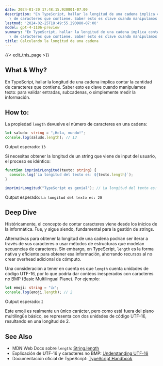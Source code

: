 ```yaml
---
date: 2024-01-20 17:48:15.930001-07:00
description: "En TypeScript, hallar la longitud de una cadena implica contar la cantidad\
  \ de caracteres que contiene. Saber esto es clave cuando manipulamos texto: para\u2026"
lastmod: '2024-02-25T18:49:55.290980-07:00'
model: gpt-4-1106-preview
summary: "En TypeScript, hallar la longitud de una cadena implica contar la cantidad\
  \ de caracteres que contiene. Saber esto es clave cuando manipulamos texto: para\u2026"
title: Calculando la longitud de una cadena
---
```


{{< edit_this_page >}}

## What & Why?
En TypeScript, hallar la longitud de una cadena implica contar la cantidad de caracteres que contiene. Saber esto es clave cuando manipulamos texto: para validar entradas, subcadenas, o simplemente medir la información.

## How to:
La propiedad `length` devuelve el número de caracteres en una cadena:

```TypeScript
let saludo: string = "¡Hola, mundo!";
console.log(saludo.length); // 13
```

Output esperado: `13`

Si necesitas obtener la longitud de un string que viene de input del usuario, el proceso es idéntico:

```TypeScript
function imprimirLongitud(texto: string) {
  console.log(`La longitud del texto es: ${texto.length}`);
}

imprimirLongitud("TypeScript es genial"); // La longitud del texto es: 20
```

Output esperado: `La longitud del texto es: 20`

## Deep Dive
Históricamente, el concepto de contar caracteres viene desde los inicios de la informática. Fue, y sigue siendo, fundamental para la gestión de strings.

Alternativas para obtener la longitud de una cadena podrían ser iterar a través de sus caracteres o usar métodos de estructuras que modelan secuencias de caracteres. Sin embargo, en TypeScript, `length` es la forma nativa y eficiente para obtener esa información, ahorrando recursos al no crear overhead adicional de cómputo.

Una consideración a tener en cuenta es que `length` cuenta unidades de código UTF-16, por lo que podría dar conteos inesperados con caracteres no BMP (Basic Multilingual Plane). Por ejemplo:

```TypeScript
let emoji: string = "👍";
console.log(emoji.length); // 2
```

Output esperado: `2`

Este emoji es realmente un único carácter, pero como está fuera del plano multilingüe básico, se representa con dos unidades de código UTF-16, resultando en una longitud de 2.

## See Also
- MDN Web Docs sobre `length`: [String.length](https://developer.mozilla.org/en-US/docs/Web/JavaScript/Reference/Global_Objects/String/length)
- Explicación de UTF-16 y caracteres no BMP: [Understanding UTF-16](https://unicodebook.readthedocs.io/unicode_encodings.html#utf-16-surrogate-pairs)
- Documentación oficial de TypeScript: [TypeScript Handbook](https://www.typescriptlang.org/docs/handbook/intro.html)

